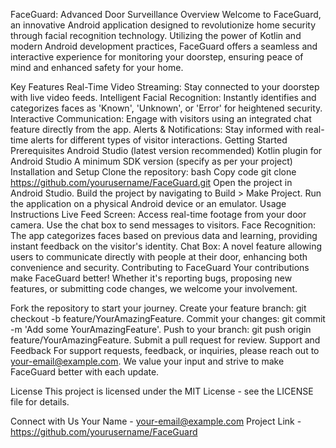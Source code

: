 FaceGuard: Advanced Door Surveillance
Overview
Welcome to FaceGuard, an innovative Android application designed to revolutionize home security through facial recognition technology. Utilizing the power of Kotlin and modern Android development practices, FaceGuard offers a seamless and interactive experience for monitoring your doorstep, ensuring peace of mind and enhanced safety for your home.

Key Features
Real-Time Video Streaming: Stay connected to your doorstep with live video feeds.
Intelligent Facial Recognition: Instantly identifies and categorizes faces as 'Known', 'Unknown', or 'Error' for heightened security.
Interactive Communication: Engage with visitors using an integrated chat feature directly from the app.
Alerts & Notifications: Stay informed with real-time alerts for different types of visitor interactions.
Getting Started
Prerequisites
Android Studio (latest version recommended)
Kotlin plugin for Android Studio
A minimum SDK version (specify as per your project)
Installation and Setup
Clone the repository:
bash
Copy code
git clone https://github.com/yourusername/FaceGuard.git
Open the project in Android Studio.
Build the project by navigating to Build > Make Project.
Run the application on a physical Android device or an emulator.
Usage Instructions
Live Feed Screen: Access real-time footage from your door camera. Use the chat box to send messages to visitors.
Face Recognition: The app categorizes faces based on previous data and learning, providing instant feedback on the visitor's identity.
Chat Box: A novel feature allowing users to communicate directly with people at their door, enhancing both convenience and security.
Contributing to FaceGuard
Your contributions make FaceGuard better! Whether it's reporting bugs, proposing new features, or submitting code changes, we welcome your involvement.

Fork the repository to start your journey.
Create your feature branch: git checkout -b feature/YourAmazingFeature.
Commit your changes: git commit -m 'Add some YourAmazingFeature'.
Push to your branch: git push origin feature/YourAmazingFeature.
Submit a pull request for review.
Support and Feedback
For support requests, feedback, or inquiries, please reach out to your-email@example.com. We value your input and strive to make FaceGuard better with each update.

License
This project is licensed under the MIT License - see the LICENSE file for details.

Connect with Us
Your Name - your-email@example.com
Project Link - https://github.com/yourusername/FaceGuard
